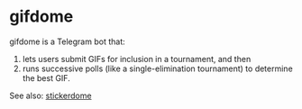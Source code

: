 # gifdome

gifdome is a Telegram bot that:
1. lets users submit GIFs for inclusion in a tournament, and then
2. runs successive polls (like a single-elimination tournament) to determine the best GIF.

See also: [stickerdome](https://github.com/pettinen/stickerdome)
